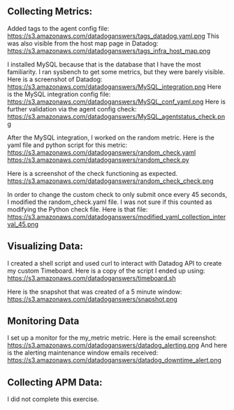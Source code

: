 ## Collecting Metrics:
Added tags to the agent config file:
https://s3.amazonaws.com/datadoganswers/tags_datadog.yaml.png
This was also visible from the host map page in Datadog:
https://s3.amazonaws.com/datadoganswers/tags_infra_host_map.png

I installed MySQL because that is the database that I have the most familiarity.
I ran sysbench to get some metrics, but they were barely visible. Here is a screenshot of Datadog:
https://s3.amazonaws.com/datadoganswers/MySQL_integration.png
Here is the MySQL integration config file:
https://s3.amazonaws.com/datadoganswers/MySQL_conf_yaml.png
Here is further validation via the agent config check:
https://s3.amazonaws.com/datadoganswers/MySQL_agentstatus_check.png

After the MySQL integration, I worked on the random metric. Here is the yaml file and python script for this metric:
https://s3.amazonaws.com/datadoganswers/random_check.yaml
https://s3.amazonaws.com/datadoganswers/random_check.py

Here is a screenshot of the check functioning as expected.
https://s3.amazonaws.com/datadoganswers/random_check_check.png

In order to change the custom check to only submit once every 45 seconds, I modified the random_check.yaml file. I was not sure if this counted as modifying the Python check file. Here is that file:
https://s3.amazonaws.com/datadoganswers/modified_yaml_collection_interval_45.png


## Visualizing Data:

I created a shell script and used curl to interact with Datadog API to create my custom Timeboard. Here is a copy of the script I ended up using:
https://s3.amazonaws.com/datadoganswers/timeboard.sh

Here is the snapshot that was created of a 5 minute window:
https://s3.amazonaws.com/datadoganswers/snapshot.png

## Monitoring Data

I set up a monitor for the my_metric metric. Here is the email screenshot:
https://s3.amazonaws.com/datadoganswers/datadog_alerting.png
And here is the alerting maintenance window emails received:
https://s3.amazonaws.com/datadoganswers/datadog_downtime_alert.png

## Collecting APM Data:
I did not complete this exercise.
